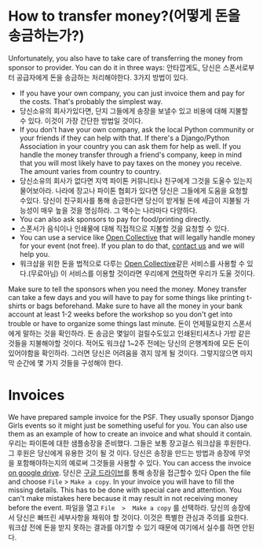 # How to transfer money?(어떻게 돈을 송금하는가?)

Unfortunately, you also have to take care of transferring the money from sponsor to provider. You can do it in three ways:
안타깝게도, 당신은 스폰서로부터 공급자에게 돈을 송금하는 처리해야한다. 3가지 방법이 있다.
- If you have your own company, you can just invoice them and pay for the costs. That's probably the simplest way.
- 당신소유의 회사가있다면, 단지 그들에게 송장을 보낼수 있고 비용에 대해 지불할 수 있다. 이것이 가장 간단한 방법일 것이다.
- If you don't have your own company, ask the local Python community or your friends if they can help with that. If there's a Django/Python Association in your country you can ask them for help as well. If you handle the money transfer through a friend's company, keep in mind that you will most likely have to pay taxes on the money you receive. The amount varies from country to country.
- 당신소유의 회사가 없다면 지역 파이톤 커뮤니티나 친구에게 그것을 도울수 있는지 물어보아라. 나라에 장고나 파이톤 협회가 있다면 당신은 그들에게 도움을 요청할 수있다. 당신이 친구회사를 통해 송금한다면 당신이 받게될 돈에 세금이 지불될 가능성이 매우 높을 것을 명심하라. 그 액수는 나라마다 다양하다. 
- You can also ask sponsors to pay for food/printing directly.
- 스폰서가 음식이나 인쇄물에 대해 직접적으로 지불할 것을 요청할 수 있다.
- You can use a service like [Open Collective](https://opencollective.com/) that will legally handle money for your event (not free). If you plan to do that, [contact us](mailto:hello@djangogirls.org) and we will help you.
- 워크샵을 위한 돈을 법적으로 다루는 [Open Collective](https://opencollective.com/)같은 서비스를 사용할 수 있다.(무료아님) 이 서비스를 이용할 것이라면 우리에게 [연락](mailto:hello@djangogirls.org)하면 우리가 도울 것이다. 

Make sure to tell the sponsors when you need the money. Money transfer can take a few days and you will have to pay for some things like printing t-shirts or bags beforehand. Make sure to have all the money in your bank account at least 1-2 weeks before the workshop so you don't get into trouble or have to organize some things last minute.
돈이 언제필요한지 스폰서에게 말하는 것을 확인하라. 돈 송금은 몇일이 걸릴수도있고 인쇄된티셔츠나 가방 같은 것들을 지불해야할 것이다. 적어도 워크샵 1~2주 전에는 당신의 은행계좌에 모든 돈이 있어야함을 확인하라. 그러면 당신은 어려움을 겪지 않게 될 것이다. 그렇지않으면 마지막 순간에 몇 가지 것들을 구성해야 한다.


# Invoices

We have prepared sample invoice for the PSF. They usually sponsor Django Girls events so it might just be something useful for you. You can also use them as an example of how to create an invoice and what should it contain.
우리는 파이톤에 대한 샘플송장을 준비했다. 그들은 보통 장고걸스 워크샵을 후원한다. 그 후원은 당신에게 유용한 것이 될 것 이다. 당신은 송장을 만드는 방법과 송장에 무엇을 포함해야하는지의 예로써 그것들을 사용할 수 있다.
You can access the invoice [on google drive](https://drive.google.com/folderview?id=0Bxl42ERX5iVAfjM0SWtlaC0xaHd1cUZDWXdCajVxdW9FVmhLd2pQTHdnazVWa01fN1pvOXc&usp=sharing).
당신은 [구글 드라이브](https://drive.google.com/folderview?id=0Bxl42ERX5iVAfjM0SWtlaC0xaHd1cUZDWXdCajVxdW9FVmhLd2pQTHdnazVWa01fN1pvOXc&usp=sharing)를 통해 송장을 접근할수 있다
Open the file and choose `File` > `Make a copy`. In your invoice you will have to fill the missing details. This has to be done with special care and attention. You can't make mistakes here because it may result in not receiving money before the event.
파일을 열고 `File  >  Make a copy` 를 선택하라. 당신의 송장에서 당신은 빠뜨린 세부사항을 채워야 할 것이다. 이것은 특별한 관심과 주의를 요한다. 워크샵 전에 돈을 받지 못하는 결과를 야기할 수 있기 때문에 여기에서 실수를 하면 안된다.
